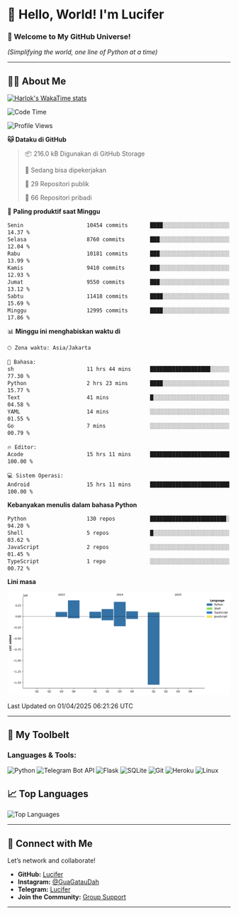 # 👋 Hello, World! I'm Lucifer 

### 🚀 Welcome to My GitHub Universe!  
*(Simplifying the world, one line of Python at a time)*  

---

## 🧑‍💻 About Me


[![Harlok's WakaTime stats](https://github-readme-stats.vercel.app/api/wakatime?username=LuciferReborns)](https://github.com/jonesroot/github-readme-stats)


<!--START_SECTION:waka-->
![Code Time](http://img.shields.io/badge/Code%20Time-32%20hrs-blue)

![Profile Views](http://img.shields.io/badge/Profil%20dilihat-89-blue)

**🐱 Dataku di GitHub** 

> 📦 216.0 kB Digunakan di GitHub Storage 
 > 
> 💼 Sedang bisa dipekerjakan
 > 
> 📜 29 Repositori publik 
 > 
> 🔑 66 Repositori pribadi 
 > 
📅 **Paling produktif saat Minggu** 

```text
Senin                    10454 commits       ████░░░░░░░░░░░░░░░░░░░░░   14.37 % 
Selasa                   8760 commits        ███░░░░░░░░░░░░░░░░░░░░░░   12.04 % 
Rabu                     10181 commits       ███░░░░░░░░░░░░░░░░░░░░░░   13.99 % 
Kamis                    9410 commits        ███░░░░░░░░░░░░░░░░░░░░░░   12.93 % 
Jumat                    9550 commits        ███░░░░░░░░░░░░░░░░░░░░░░   13.12 % 
Sabtu                    11418 commits       ████░░░░░░░░░░░░░░░░░░░░░   15.69 % 
Minggu                   12995 commits       ████░░░░░░░░░░░░░░░░░░░░░   17.86 % 
```


📊 **Minggu ini menghabiskan waktu di** 

```text
🕑︎ Zona waktu: Asia/Jakarta

💬 Bahasa: 
sh                       11 hrs 44 mins      ███████████████████░░░░░░   77.30 % 
Python                   2 hrs 23 mins       ████░░░░░░░░░░░░░░░░░░░░░   15.77 % 
Text                     41 mins             █░░░░░░░░░░░░░░░░░░░░░░░░   04.58 % 
YAML                     14 mins             ░░░░░░░░░░░░░░░░░░░░░░░░░   01.55 % 
Go                       7 mins              ░░░░░░░░░░░░░░░░░░░░░░░░░   00.79 % 

🔥 Editor: 
Acode                    15 hrs 11 mins      █████████████████████████   100.00 % 

💻 Sistem Operasi: 
Android                  15 hrs 11 mins      █████████████████████████   100.00 % 
```

**Kebanyakan menulis dalam bahasa Python** 

```text
Python                   130 repos           ████████████████████████░   94.20 % 
Shell                    5 repos             █░░░░░░░░░░░░░░░░░░░░░░░░   03.62 % 
JavaScript               2 repos             ░░░░░░░░░░░░░░░░░░░░░░░░░   01.45 % 
TypeScript               1 repo              ░░░░░░░░░░░░░░░░░░░░░░░░░   00.72 % 
```



**Lini masa**

![Lines of Code chart](https://raw.githubusercontent.com/jonesroot/jonesroot/main/assets/bar_graph.png)


 Last Updated on 01/04/2025 06:21:26 UTC
<!--END_SECTION:waka-->

---


## 🧰 My Toolbelt  

### Languages & Tools:  
![Python](https://img.shields.io/badge/-Python-3776AB?style=flat-square&logo=python&logoColor=white) ![Telegram Bot API](https://img.shields.io/badge/-Telegram%20Bot%20API-2CA5E0?style=flat-square&logo=telegram&logoColor=white) ![Flask](https://img.shields.io/badge/-Flask-000000?style=flat-square&logo=flask&logoColor=white) ![SQLite](https://img.shields.io/badge/-SQLite-003B57?style=flat-square&logo=sqlite&logoColor=white) ![Git](https://img.shields.io/badge/-Git-F05032?style=flat-square&logo=git&logoColor=white) ![Heroku](https://img.shields.io/badge/-Heroku-430098?style=flat-square&logo=heroku&logoColor=white) ![Linux](https://img.shields.io/badge/-Linux-FCC624?style=flat-square&logo=linux&logoColor=black)  


## 📈 Top Languages

![Top Languages](https://github-readme-stats.vercel.app/api/top-langs/?username=jonesroot&layout=compact&theme=tokyonight)  

---


## 🔗 Connect with Me  

Let’s network and collaborate!  
- **GitHub:** [Lucifer](https://github.com/jonesroot/jonesroot/blob/main/README.md)  
- **Instagram:** [@GuaGatauDah](https://instagram.com/guagataudah)  
- **Telegram:** [Lucifer](https://t.me/LuciferReborns)  
- **Join the Community:** [Group Support](https://t.me/GokilSupport)

---
